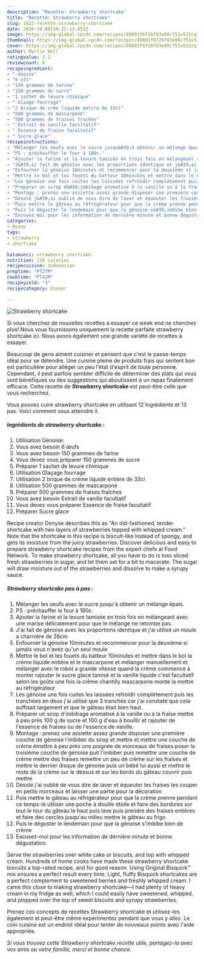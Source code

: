 ```yaml
---
description: "Recette: Strawberry shortcake"
title: "Recette: Strawberry shortcake"
slug: 1822-recette-strawberry-shortcake
date: 2020-10-08T20:25:13.851Z
image: https://img-global.cpcdn.com/recipes/80601f6f26f83e90/751x532cq70/strawberry-shortcake-photo-principale-de-la-recette.jpg
thumbnail: https://img-global.cpcdn.com/recipes/80601f6f26f83e90/751x532cq70/strawberry-shortcake-photo-principale-de-la-recette.jpg
cover: https://img-global.cpcdn.com/recipes/80601f6f26f83e90/751x532cq70/strawberry-shortcake-photo-principale-de-la-recette.jpg
author: Myrtie Bell
ratingvalue: 3.3
reviewcount: 8
recipeingredient:
- " Gnoise"
- "6 ufs"
- "150 grammes de farine"
- "150 grammes de sucre"
- "1 sachet de levure chimique"
- " Glaage fourrage"
- "2 brique de crme liquide entire de 33cl"
- "500 grammes de mascarpone"
- "500 grammes de fraises fraches"
- " Extrait de vanille facultatif"
- " Essence de fraise facultatif"
- " Sucre glace"
recipeinstructions:
- "Mélanger les oeufs avec le sucre jusqu&#39;à obtenir un mélange épais."
- "PS : préchauffer le four à 180c."
- "Ajouter la farine et la levure tamisée en trois fois en mélangeant avec une marise délicatement pour que le mélange ne retombe pas."
- "J&#39;ai fait de génoise avec les proportions identique et j&#39;ai utilisé un moule a charnière de 26cm"
- "Enfourner la génoise 10minutes et recommencer pour la deuxième si jamais vous n&#39;avez qu&#39;un seul moule"
- "Mettre le bol et les fouets du batteur 10minutes et mettre dans le bol la crème liquide entière et le mascarpone et mélanger manuellement et mélanger avec le robot a grande vitesse quand la crème commence à monter rajouter le sucre glace tamisé et la vanille liquide c&#39;est facultatif selon les goûts une fois la crème chantilly mascarpone monte la mettre au réfrigérateur"
- "Les génoise une fois cuites les laissées refroidir complètement puis les tranchées en deux j&#39;ai utilisé que 3 tranches car j&#39;ai constaté que cela suffisait largement et que le gâteau était bien haut."
- "Préparer un sirop d&#39;imbibage aromatisé à la vanille ou à la fraise mettre à peu près 100 g de sucre et 100 g d&#39;eau à bouillir et rajouter de l&#39;essence de fraises ou de l&#39;essence de vanille."
- "Montage : prenez une assiette assez grande disposer une première couche de génoise l&#39;imbiber du sirop et mettre et mettre une couche de crème émettre à peu près une poignée de morceaux de fraises poser la troisième couche de génoise puit l&#39;imbiber puis remettre une couche de crème mettre des fraises remettre un peu de crème sur les fraises et mettre le dernier disque de génoise puis un bébé lui aussi et mettre le reste de la crème sur le dessus et sur les bords du gâteau couvrir puis mettre"
- "Désolé j&#39;ai oublié de vous dire de laver et équeuter les fraises les couper en petits morceaux et laisser une partie pour la décoration"
- "Puis mettre le gâteau au réfrigérateur pour que la crème prenne pendant ce temps-là utiliser une poche à douille étoile et faire des bordures sur tout le tour du gâteau le haut puis lave puis prendre des fraises entières et faire des cercles jusqu&#39;au milieu mettre le gâteau au frigo"
- "Puis le déguster le lendemain pour que la génoise s&#39;imbibe bien de crème"
- "Excusez-moi pour les information de dernière minute et bonne dégustation."
categories:
- Resep
tags:
- strawberry
- shortcake

katakunci: strawberry shortcake 
nutrition: 110 calories
recipecuisine: Indonesian
preptime: "PT27M"
cooktime: "PT42M"
recipeyield: "3"
recipecategory: Dinner

---
```



![Strawberry shortcake](https://img-global.cpcdn.com/recipes/80601f6f26f83e90/751x532cq70/strawberry-shortcake-photo-principale-de-la-recette.jpg)

Si vous cherchez de nouvelles recettes à essayer ce week end ne cherchez plus! Nous vous fournissons uniquement la recette parfaite strawberry shortcake ici. Nous avons également une grande variété de recettes à essayer.

Beaucoup de gens aiment cuisiner et pensent que c'est le passe-temps idéal pour se détendre. Une cuisine pleine de produits frais qui sentent bon est particulière pour alléger un peu l'état d'esprit de toute personne. Cependant, il peut parfois sembler difficile de déterminer des plats qui vous sont bénéfiques ou des suggestions qui aboutissent à un repas finalement efficace. Cette recette de <strong> Strawberry shortcake </strong> est peut-être celle que vous recherchez.

<!--inarticleads1-->

Vous pouvez cuire strawberry shortcake en utilisant 12 Ingrédients et 13 pas. Voici comment vous atteindre il.

##### Ingrédients de strawberry shortcake :

1. Utilisation  Génoise:
1. Vous avez besoin 6 œufs
1. Vous avez besoin 150 grammes de farine
1. Vous devez vous préparer 150 grammes de sucre
1. Préparer 1 sachet de levure chimique
1. Utilisation  Glaçage fourrage
1. Utilisation 2 brique de crème liquide entière de 33cl
1. Utilisation 500 grammes de mascarpone
1. Préparer 500 grammes de fraises fraîches
1. Vous avez besoin  Extrait de vanille facultatif
1. Vous devez vous préparer  Essence de fraise facultatif
1. Préparer  Sucre glace


Recipe creator Denyse describes this as &#34;An old-fashioned, tender shortcake with two layers of strawberries topped with whipped cream.&#34; Note that the shortcake in this recipe is biscuit-like instead of spongy, and gets its moisture from the juicy strawberries. Discover delicious and easy to prepare strawberry shortcake recipes from the expert chefs at Food Network. To make strawberry shortcake, all you have to do is toss sliced fresh strawberries in sugar, and let them set for a bit to macerate. The sugar will draw moisture out of the strawberries and dissolve to make a syrupy sauce. 

<!--inarticleads2-->

##### Strawberry shortcake pas à pas :

1. Mélanger les oeufs avec le sucre jusqu&#39;à obtenir un mélange épais.
1. PS : préchauffer le four à 180c.
1. Ajouter la farine et la levure tamisée en trois fois en mélangeant avec une marise délicatement pour que le mélange ne retombe pas.
1. J&#39;ai fait de génoise avec les proportions identique et j&#39;ai utilisé un moule a charnière de 26cm
1. Enfourner la génoise 10minutes et recommencer pour la deuxième si jamais vous n&#39;avez qu&#39;un seul moule
1. Mettre le bol et les fouets du batteur 10minutes et mettre dans le bol la crème liquide entière et le mascarpone et mélanger manuellement et mélanger avec le robot a grande vitesse quand la crème commence à monter rajouter le sucre glace tamisé et la vanille liquide c&#39;est facultatif selon les goûts une fois la crème chantilly mascarpone monte la mettre au réfrigérateur
1. Les génoise une fois cuites les laissées refroidir complètement puis les tranchées en deux j&#39;ai utilisé que 3 tranches car j&#39;ai constaté que cela suffisait largement et que le gâteau était bien haut.
1. Préparer un sirop d&#39;imbibage aromatisé à la vanille ou à la fraise mettre à peu près 100 g de sucre et 100 g d&#39;eau à bouillir et rajouter de l&#39;essence de fraises ou de l&#39;essence de vanille.
1. Montage : prenez une assiette assez grande disposer une première couche de génoise l&#39;imbiber du sirop et mettre et mettre une couche de crème émettre à peu près une poignée de morceaux de fraises poser la troisième couche de génoise puit l&#39;imbiber puis remettre une couche de crème mettre des fraises remettre un peu de crème sur les fraises et mettre le dernier disque de génoise puis un bébé lui aussi et mettre le reste de la crème sur le dessus et sur les bords du gâteau couvrir puis mettre
1. Désolé j&#39;ai oublié de vous dire de laver et équeuter les fraises les couper en petits morceaux et laisser une partie pour la décoration
1. Puis mettre le gâteau au réfrigérateur pour que la crème prenne pendant ce temps-là utiliser une poche à douille étoile et faire des bordures sur tout le tour du gâteau le haut puis lave puis prendre des fraises entières et faire des cercles jusqu&#39;au milieu mettre le gâteau au frigo
1. Puis le déguster le lendemain pour que la génoise s&#39;imbibe bien de crème
1. Excusez-moi pour les information de dernière minute et bonne dégustation.


Serve the strawberries over white cake or biscuits, and top with whipped cream. Hundreds of home cooks have made these strawberry shortcake biscuits a top-rated recipe, and for good reason. Using Original Bisquick™ mix ensures a perfect result every time. Light, fluffy Bisquick shortcakes are a perfect complement to sweetened berries and freshly whipped cream. I came *this close* to making strawberry shortcake—I had plenty of heavy cream in my fridge as well, which I could easily have sweetened, whipped, and plopped over the top of sweet biscuits and syrupy strawberries. 

<!--inarticleads1-->

<p>
Prenez ces concepts de recettes Strawberry shortcake et utilisez-les également et peut-être même expérimentez pendant que vous y allez. Le coin cuisine est un endroit idéal pour tenter de nouveaux points avec l'aide appropriée.
</p>

<p>
<i>Si vous trouvez cette Strawberry shortcake recette utile, partagez-la avec vos amis ou votre famille, merci et bonne chance.</i>
</p>
